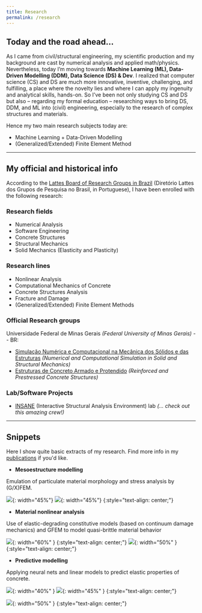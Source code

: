 ```yaml
---
title: Research
permalink: /research
---
```


## Today and the road ahead...

As I came from civil/structural engineering, my scientific production and my background are cast by numerical analysis and applied math/physics. Nevertheless, today I’m moving towards __Machine Learning (ML), Data-Driven Modelling (DDM), Data Science (DS) & Dev__. I realized that computer science (CS) and DS are much more innovative, inventive, challenging, and fulfilling, a place where the novelty lies and where I can apply my ingenuity and analytical skills, hands-on. So I’ve been not only studying CS and DS but also – regarding my formal education – researching ways to bring DS, DDM, and ML into (civil) engineering, especially to the research of complex structures and materials.

Hence my two main research subjects today are:

- Machine Learning + Data-Driven Modelling
- (Generalized/Extended) Finite Element Method

______________________________________________________________________________________
## My official and historical info

According to the [Lattes Board of Research Groups in Brazil](http://dgp.cnpq.br/dgp/espelhorh/0047146290) (Diretório Lattes dos Grupos de Pesquisa no Brasil, in Portuguese), I have been enrolled with the following research:

### Research fields

- Numerical Analysis
- Software Engineering
- Concrete Structures
- Structural Mechanics
- Solid Mechanics (Elasticity and Plasticity)

### Research lines

- Nonlinear Analysis
- Computational Mechanics of Concrete
- Concrete Structures Analysis
- Fracture and Damage
- (Generalized/Extended) Finite Element Methods

### Official Research groups

Universidade Federal de Minas Gerais _(Federal University of Minas Gerais)_ -- BR:

- [Simulação Numérica e Computacional na Mecânica dos Sólidos e das Estruturas](http://dgp.cnpq.br/dgp/espelhogrupo/8387689288548149) _(Numerical and Computational Simulation in Solid and Structural Mechanics)_
- [Estruturas de Concreto Armado e Protendido](http://dgp.cnpq.br/dgp/espelhogrupo/4209666505200276) _(Reinforced and Prestressed Concrete Structures)_

### Lab/Software Projects

- [INSANE](https://www.insane.dees.ufmg.br/en/home/) (Interactive Structural Analysis Environment) lab _(... check out this amazing crew!)_

______________________________________________________________________________________
## Snippets 

Here I show quite basic extracts of my research. Find more info in my [publications]({{site.url}}/publications) if you'd like.

- __Mesoestructure modelling__

Emulation of particulate material morphology and stress analysis by (G/X)FEM.

![](/assets/images/heterog1.png){: width="45%"}
![](/assets/images/heterog2.png){: width="45%"}
{:style="text-align: center;"}


- __Material nonlinear analysis__

Use of elastic-degrading constitutive models (based on continuum damage mechanics) and GFEM to model quasi-brittle material behavior

![](/assets/images/nonlinear1.png){: width="60%" }
{:style="text-align: center;"}
![](/assets/images/nonlinear2.png){: width="50%" }
{:style="text-align: center;"}

- __Predictive modelling__

Applying neural nets and linear models to predict elastic properties of concrete.

![](/assets/images/nn1.png){: width="40%" }
![](/assets/images/nn2.png){: width="45%" }
{:style="text-align: center;"}

![](/assets/images/nn3.png){: width="50%" }
{:style="text-align: center;"}